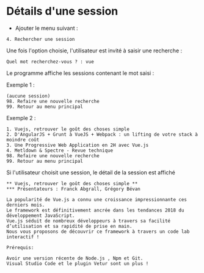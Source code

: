 # Détails d'une session

* Ajouter le menu suivant :

```
4. Rechercher une session
```

Une fois l'option choisie, l'utilisateur est invité à saisir une recherche :

```
Quel mot recherchez-vous ? : vue
```

Le programme affiche les sessions contenant le mot saisi :


Exemple 1 :

```
(aucune session)
98. Refaire une nouvelle recherche
99. Retour au menu principal

```

Exemple 2 :

```
1. Vuejs, retrouver le goût des choses simple
2. D'AngularJS + Grunt à VueJS + Webpack : un lifting de votre stack à moindre coût
3. Une Progressive Web Application en 2H avec Vue.js
4. Metldown & Spectre - Revue technique
98. Refaire une nouvelle recherche
99. Retour au menu principal
```

Si l'utilisateur choisit une session, le détail de la session est affiché

```
** Vuejs, retrouver le goût des choses simple **
*** Présentateurs : Franck Abgrall, Grégory Bévan

La popularité de Vue.js a connu une croissance impressionnante ces derniers mois.
Le framework est définitivement ancrée dans les tendances 2018 du développement JavaScript.
Vue.js séduit de nombreux développeurs à travers sa facilité d’utilisation et sa rapidité de prise en main.
Nous vous proposons de découvrir ce framework à travers un code lab interactif !

Prérequis:

Avoir une version récente de Node.js , Npm et Git.
Visual Studio Code et le plugin Vetur sont un plus !

```
